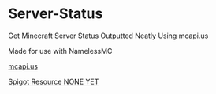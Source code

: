 # Server-Status
Get Minecraft Server Status Outputted Neatly Using mcapi.us

Made for use with NamelessMC

<a href="https://mcapi.us/">mcapi.us</a>

<a href="https://www.spigotmc.org/resources/minecraft-server-status-web-interface.35908/">Spigot Resource NONE YET</a>
